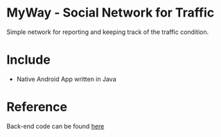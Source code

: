 MyWay - Social Network for Traffic
======================

Simple network for reporting and keeping track of the traffic condition.

# Include
* Native Android App written in Java

# Reference
Back-end code can be found [here](https://github.com/hoavt-54/TrafficNetworkServer)

